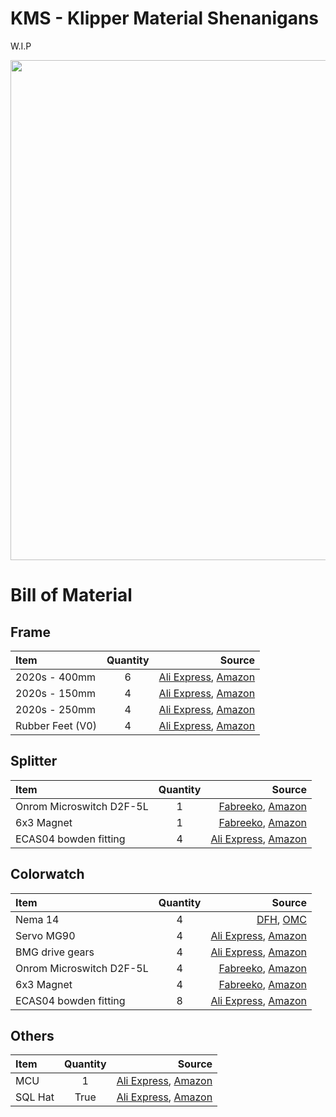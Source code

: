 # KMS - Klipper Material Shenanigans

W.I.P

<p align="center">
  <img src="images/kms.jpng" width="800">
</p>


# Bill of Material

## Frame

| Item              | Quantity | Source |
| :---------------- | :------: | ------: |
| 2020s - 400mm     |     6    | [Ali Express](https://website-name.com), [Amazon](https://www.amazon.com/gp/product/B09JV8632L?th=1) |
| 2020s - 150mm     |     4    | [Ali Express](https://website-name.com), [Amazon](https://www.amazon.com/gp/product/B0B17G9NH4?th=1) |
| 2020s - 250mm     |     4    | [Ali Express](https://website-name.com), [Amazon](https://www.amazon.com/gp/product/B09JVXBWRN) |
| Rubber Feet (V0)  |     4    | [Ali Express](https://website-name.com), [Amazon](https://www.amazon.com/gp/product/B0BKVGS4QX) |

## Splitter

| Item                     | Quantity | Source |
| :----------------------- | :------: | ----: |
| Onrom Microswitch D2F-5L |     1    | [Fabreeko](https://www.fabreeko.com/products/microswitch-d2f-l-type?variant=44184257429759), [Amazon](https://www.amazon.com/OMRON-ELECTRONIC-COMPONENTS-D2F-L-SWITCH/dp/B00M1ZFQOC) |
| 6x3 Magnet               |     1    | [Fabreeko](https://www.fabreeko.com/products/n52-neodym-magnet-6x3mm-schwarz), [Amazon](https://www.amazon.com/Grtard-Magnets-Neodymium-Refrigerator-Building/dp/B09TQP1KZ5) |
| ECAS04 bowden fitting    |     4    | [Ali Express](https://www.aliexpress.us/item/3256805436525602.html), [Amazon](https://www.amazon.com/gp/product/B099FG52D4) |

## Colorwatch

| Item                     | Quantity | Source |
| :----------------------- | :------: | ----: |
| Nema 14                  |     4    | [DFH](https://dfh.fm/products/omc-stepperonline-14hs11-1004s), [OMC](https://www.omc-stepperonline.com/nema-14-bipolar-1-8deg-12-5ncm-17-7oz-in-1a-3-5v-35x35x28mm-4-wires-14hs11-1004s) |
| Servo MG90               |     4    | [Ali Express](https://website-name.com), [Amazon](https://website-name.com) |
| BMG drive gears          |     4    | [Ali Express](https://website-name.com), [Amazon](https://website-name.com) |
| Onrom Microswitch D2F-5L |     4    | [Fabreeko](https://www.fabreeko.com/products/microswitch-d2f-l-type?variant=44184257429759), [Amazon](https://www.amazon.com/OMRON-ELECTRONIC-COMPONENTS-D2F-L-SWITCH/dp/B00M1ZFQOC) || Spring                   |     4    | [Ali Express](https://website-name.com), [Amazon](https://website-name.com) |
| 6x3 Magnet               |     4    | [Fabreeko](https://www.fabreeko.com/products/n52-neodym-magnet-6x3mm-schwarz), [Amazon](https://www.amazon.com/Grtard-Magnets-Neodymium-Refrigerator-Building/dp/B09TQP1KZ5) |
| ECAS04 bowden fitting    |     8    | [Ali Express](https://www.aliexpress.us/item/3256805436525602.html), [Amazon](https://www.amazon.com/gp/product/B099FG52D4) |

## Others

| Item              | Quantity | Source |
| :---------------- | :------: | ----: |
| MCU               |     1    | [Ali Express](https://website-name.com), [Amazon](https://website-name.com) |
| SQL Hat           |   True   | [Ali Express](https://website-name.com), [Amazon](https://website-name.com) |

